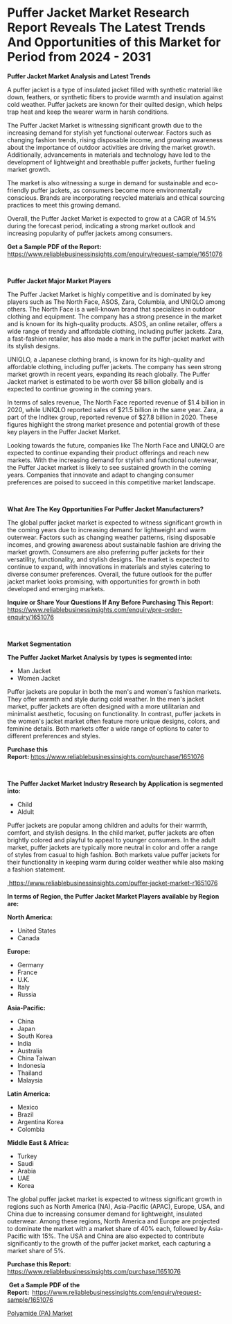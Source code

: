<p><h1>Puffer Jacket Market Research Report Reveals The Latest Trends And Opportunities of this Market for Period from 2024 - 2031</h1></p><p><strong>Puffer Jacket Market Analysis and Latest Trends</strong></p>
<p><p>A puffer jacket is a type of insulated jacket filled with synthetic material like down, feathers, or synthetic fibers to provide warmth and insulation against cold weather. Puffer jackets are known for their quilted design, which helps trap heat and keep the wearer warm in harsh conditions.</p><p>The Puffer Jacket Market is witnessing significant growth due to the increasing demand for stylish yet functional outerwear. Factors such as changing fashion trends, rising disposable income, and growing awareness about the importance of outdoor activities are driving the market growth. Additionally, advancements in materials and technology have led to the development of lightweight and breathable puffer jackets, further fueling market growth.</p><p>The market is also witnessing a surge in demand for sustainable and eco-friendly puffer jackets, as consumers become more environmentally conscious. Brands are incorporating recycled materials and ethical sourcing practices to meet this growing demand.</p><p>Overall, the Puffer Jacket Market is expected to grow at a CAGR of 14.5% during the forecast period, indicating a strong market outlook and increasing popularity of puffer jackets among consumers.</p></p>
<p><strong>Get a Sample PDF of the Report:&nbsp;</strong> <a href="https://www.reliablebusinessinsights.com/enquiry/request-sample/1651076">https://www.reliablebusinessinsights.com/enquiry/request-sample/1651076</a></p>
<p>&nbsp;</p>
<p><strong>Puffer Jacket Major Market Players</strong></p>
<p><p>The Puffer Jacket Market is highly competitive and is dominated by key players such as The North Face, ASOS, Zara, Columbia, and UNIQLO among others. The North Face is a well-known brand that specializes in outdoor clothing and equipment. The company has a strong presence in the market and is known for its high-quality products. ASOS, an online retailer, offers a wide range of trendy and affordable clothing, including puffer jackets. Zara, a fast-fashion retailer, has also made a mark in the puffer jacket market with its stylish designs.</p><p>UNIQLO, a Japanese clothing brand, is known for its high-quality and affordable clothing, including puffer jackets. The company has seen strong market growth in recent years, expanding its reach globally. The Puffer Jacket market is estimated to be worth over $8 billion globally and is expected to continue growing in the coming years.</p><p>In terms of sales revenue, The North Face reported revenue of $1.4 billion in 2020, while UNIQLO reported sales of $21.5 billion in the same year. Zara, a part of the Inditex group, reported revenue of $27.8 billion in 2020. These figures highlight the strong market presence and potential growth of these key players in the Puffer Jacket Market.</p><p>Looking towards the future, companies like The North Face and UNIQLO are expected to continue expanding their product offerings and reach new markets. With the increasing demand for stylish and functional outerwear, the Puffer Jacket market is likely to see sustained growth in the coming years. Companies that innovate and adapt to changing consumer preferences are poised to succeed in this competitive market landscape.</p></p>
<p>&nbsp;</p>
<p><strong>What Are The Key Opportunities For Puffer Jacket Manufacturers?</strong></p>
<p><p>The global puffer jacket market is expected to witness significant growth in the coming years due to increasing demand for lightweight and warm outerwear. Factors such as changing weather patterns, rising disposable incomes, and growing awareness about sustainable fashion are driving the market growth. Consumers are also preferring puffer jackets for their versatility, functionality, and stylish designs. The market is expected to continue to expand, with innovations in materials and styles catering to diverse consumer preferences. Overall, the future outlook for the puffer jacket market looks promising, with opportunities for growth in both developed and emerging markets.</p></p>
<p><strong>Inquire or Share Your Questions If Any Before Purchasing This Report:</strong> <a href="https://www.reliablebusinessinsights.com/enquiry/pre-order-enquiry/1651076">https://www.reliablebusinessinsights.com/enquiry/pre-order-enquiry/1651076</a></p>
<p>&nbsp;</p>
<p><strong>Market Segmentation</strong></p>
<p><strong>The Puffer Jacket Market Analysis by types is segmented into:</strong></p>
<p><ul><li>Man Jacket</li><li>Women Jacket</li></ul></p>
<p><p>Puffer jackets are popular in both the men's and women's fashion markets. They offer warmth and style during cold weather. In the men's jacket market, puffer jackets are often designed with a more utilitarian and minimalist aesthetic, focusing on functionality. In contrast, puffer jackets in the women's jacket market often feature more unique designs, colors, and feminine details. Both markets offer a wide range of options to cater to different preferences and styles.</p></p>
<p><strong>Purchase this Report:&nbsp;</strong><a href="https://www.reliablebusinessinsights.com/purchase/1651076">https://www.reliablebusinessinsights.com/purchase/1651076</a></p>
<p>&nbsp;</p>
<p><strong>The Puffer Jacket Market Industry Research by Application is segmented into:</strong></p>
<p><ul><li>Child</li><li>Aldult</li></ul></p>
<p><p>Puffer jackets are popular among children and adults for their warmth, comfort, and stylish designs. In the child market, puffer jackets are often brightly colored and playful to appeal to younger consumers. In the adult market, puffer jackets are typically more neutral in color and offer a range of styles from casual to high fashion. Both markets value puffer jackets for their functionality in keeping warm during colder weather while also making a fashion statement.</p></p>
<p><a href="https://www.reliablebusinessinsights.com/puffer-jacket-market-r1651076">&nbsp;https://www.reliablebusinessinsights.com/puffer-jacket-market-r1651076</a></p>
<p><strong>In terms of Region, the Puffer Jacket Market Players available by Region are:</strong></p>
<p>
    <p> <strong> North America: </strong>
        <ul>
            <li>United States</li>
            <li>Canada</li>
        </ul>
        </p> 
    <p> <strong> Europe: </strong>
        <ul>
            <li>Germany</li>
            <li>France</li>
            <li>U.K.</li>
            <li>Italy</li>
            <li>Russia</li>
        </ul>
        </p> 
    <p> <strong> Asia-Pacific: </strong>
        <ul>
            <li>China</li>
            <li>Japan</li>
            <li>South Korea</li>
            <li>India</li>
            <li>Australia</li>
            <li>China Taiwan</li>
            <li>Indonesia</li>
            <li>Thailand</li>
            <li>Malaysia</li>
        </ul>
        </p> 
    <p> <strong> Latin America: </strong>
        <ul>
            <li>Mexico</li>
            <li>Brazil</li>
            <li>Argentina Korea</li>
            <li>Colombia</li>
        </ul>
        </p> 
    <p> <strong> Middle East & Africa: </strong>
        <ul>
            <li>Turkey</li>
            <li>Saudi</li>
            <li>Arabia</li>
            <li>UAE</li>
            <li>Korea</li>
        </ul>
    </p>
    </p>
<p><p>The global puffer jacket market is expected to witness significant growth in regions such as North America (NA), Asia-Pacific (APAC), Europe, USA, and China due to increasing consumer demand for lightweight, insulated outerwear. Among these regions, North America and Europe are projected to dominate the market with a market share of 40% each, followed by Asia-Pacific with 15%. The USA and China are also expected to contribute significantly to the growth of the puffer jacket market, each capturing a market share of 5%.</p></p>
<p><strong>Purchase this Report: </strong><a href="https://www.reliablebusinessinsights.com/purchase/1651076">https://www.reliablebusinessinsights.com/purchase/1651076</a></p>
<p>&nbsp;<strong>Get a Sample PDF of the Report:&nbsp;&nbsp;</strong><a href="https://www.reliablebusinessinsights.com/enquiry/request-sample/1651076">https://www.reliablebusinessinsights.com/enquiry/request-sample/1651076</a></p>
<p><strong></strong></p>
<p><p><a href="https://github.com/wybrqqeb6/Market-Research-Report-List-1/blob/main/polyamide-pa-market.md">Polyamide (PA) Market</a></p></p>